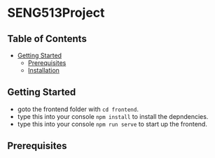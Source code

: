 # SENG513Project

## Table of Contents

- [Getting Started](#getting-started)
  - [Prerequisites](#prerequisites)
  - [Installation](#installation)

## Getting Started

- goto the frontend folder with `cd frontend`.
- type this into your console `npm install` to install the depndencies.
- type this into your console `npm run serve` to start up the frontend.

## Prerequisites

